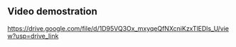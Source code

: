 ## Video demostration

https://drive.google.com/file/d/1D95VQ3Ox_mxyqeQfNXcniKzxTlEDls_U/view?usp=drive_link